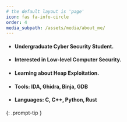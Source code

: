 ```yaml
---
# the default layout is 'page'
icon: fas fa-info-circle
order: 4
media_subpath: /assets/media/about_me/
---
```


<!-- > Add Markdown syntax content to file `_tabs/about.md`{: .filepath } and it will show up on this page. -->
- <h4>Undergraduate Cyber Security Student.</h4>
- <h4>Interested in Low-level Computer Security.</h4>
- <h4>Learning about Heap Exploitation.</h4>
- <h4>Tools: IDA, Ghidra, Binja, GDB</h4>
- <h4>Languages: C, C++, Python, Rust</h4>
{: .prompt-tip }
